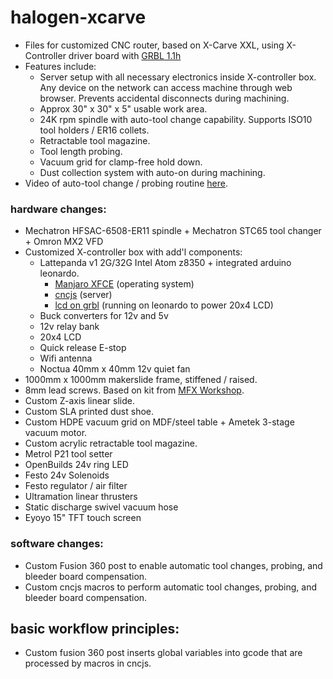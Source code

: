 # halogen-xcarve
- Files for customized CNC router, based on X-Carve XXL, using X-Controller driver board with <a href="https://github.com/gnea/grbl">GRBL 1.1h</a>
- Features include:
  - Server setup with all necessary electronics inside X-controller box. Any device on the network can access machine through web browser. Prevents accidental disconnects during machining.
  - Approx 30" x 30" x 5" usable work area.
  - 24K rpm spindle with auto-tool change capability. Supports ISO10 tool holders / ER16 collets.
  - Retractable tool magazine.
  - Tool length probing. 
  - Vacuum grid for clamp-free hold down.
  - Dust collection system with auto-on during machining.  
- Video of auto-tool change / probing routine <a href="https://youtu.be/f6pbz_fGYno">here</a>. 

### hardware changes:
- Mechatron HFSAC-6508-ER11 spindle + Mechatron STC65 tool changer + Omron MX2 VFD<br>
- Customized X-controller box with add'l components:<br>
  - Lattepanda v1 2G/32G Intel Atom z8350 + integrated arduino leonardo.
    - <a href="https://manjaro.org/downloads/official/xfce/">Manjaro XFCE</a> (operating system) 
    - <a href="https://cnc.js.org/">cncjs</a> (server) 
    - <a href="https://wiki.shapeoko.com/index.php/LCD_on_GRBL">lcd on grbl</a> (running on leonardo to power 20x4 LCD) 
  - Buck converters for 12v and 5v
  - 12v relay bank
  - 20x4 LCD
  - Quick release E-stop
  - Wifi antenna
  - Noctua 40mm x 40mm 12v quiet fan
- 1000mm x 1000mm makerslide frame, stiffened / raised.
- 8mm lead screws. Based on kit from <a href="https://mfxworkshop.com/product/screwdrive-kit-2-lift/">MFX Workshop</a>. 
- Custom Z-axis linear slide.
- Custom SLA printed dust shoe.
- Custom HDPE vacuum grid on MDF/steel table + Ametek 3-stage vacuum motor.
- Custom acrylic retractable tool magazine.
- Metrol P21 tool setter
- OpenBuilds 24v ring LED
- Festo 24v Solenoids
- Festo regulator / air filter
- Ultramation linear thrusters
- Static discharge swivel vacuum hose
- Eyoyo 15" TFT touch screen

### software changes:
- Custom Fusion 360 post to enable automatic tool changes, probing, and bleeder board compensation.
- Custom cncjs macros to perform automatic tool changes, probing, and bleeder board compensation.

## basic workflow principles:
- Custom fusion 360 post inserts global variables into gcode that are processed by macros in cncjs. 
